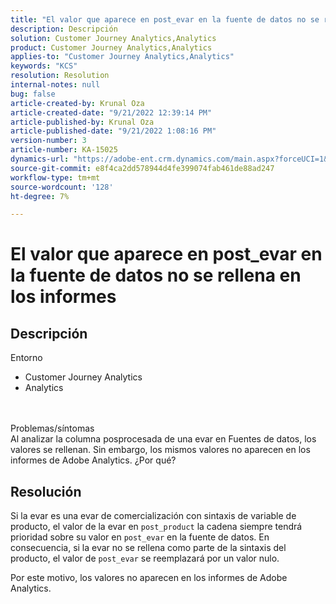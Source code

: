 ```yaml
---
title: "El valor que aparece en post_evar en la fuente de datos no se rellena en los informes"
description: Descripción
solution: Customer Journey Analytics,Analytics
product: Customer Journey Analytics,Analytics
applies-to: "Customer Journey Analytics,Analytics"
keywords: "KCS"
resolution: Resolution
internal-notes: null
bug: false
article-created-by: Krunal Oza
article-created-date: "9/21/2022 12:39:14 PM"
article-published-by: Krunal Oza
article-published-date: "9/21/2022 1:08:16 PM"
version-number: 3
article-number: KA-15025
dynamics-url: "https://adobe-ent.crm.dynamics.com/main.aspx?forceUCI=1&pagetype=entityrecord&etn=knowledgearticle&id=68fc6364-aa39-ed11-9db0-0022480867bd"
source-git-commit: e8f4ca2dd578944d4fe399074fab461de88ad247
workflow-type: tm+mt
source-wordcount: '128'
ht-degree: 7%

---
```


# El valor que aparece en post_evar en la fuente de datos no se rellena en los informes

## Descripción

Entorno<br>
- Customer Journey Analytics
- Analytics

<br> <br>Problemas/síntomas<br>
Al analizar la columna posprocesada de una evar en Fuentes de datos, los valores se rellenan. Sin embargo, los mismos valores no aparecen en los informes de Adobe Analytics. ¿Por qué?




## Resolución


Si la evar es una evar de comercialización con sintaxis de variable de producto, el valor de la evar en `post_product` la cadena siempre tendrá prioridad sobre su valor en `post_evar` en la fuente de datos. En consecuencia, si la evar no se rellena como parte de la sintaxis del producto, el valor de `post_evar` se reemplazará por un valor nulo.

Por este motivo, los valores no aparecen en los informes de Adobe Analytics.
